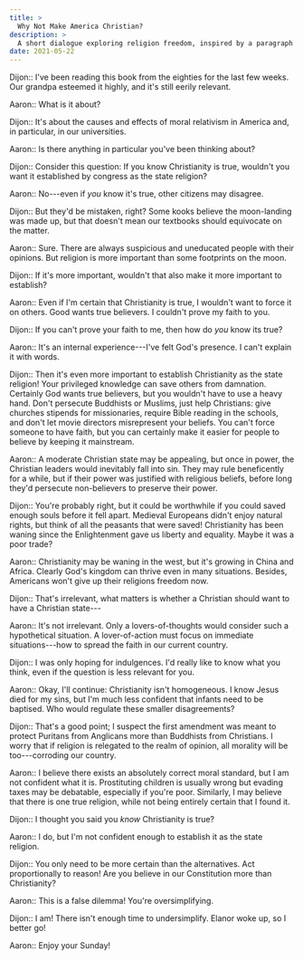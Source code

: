 ```yaml
---
title: >
  Why Not Make America Christian?
description: >
  A short dialogue exploring religion freedom, inspired by a paragraph in the introduction of _The Closing of the American Mind_ by Allan Bloom.
date: 2021-05-22
---
```


Dijon:: I've been reading this book from the eighties for the last few weeks. Our grandpa esteemed it highly, and it's still eerily relevant.

Aaron:: What is it about?

Dijon:: It's about the causes and effects of moral relativism in America and, in particular, in our universities.

Aaron:: Is there anything in particular you've been thinking about?

Dijon:: Consider this question: If you know Christianity is true, wouldn't you want it established by congress as the state religion?

Aaron:: No---even if _you_ know it's true, other citizens may disagree.

Dijon:: But they'd be mistaken, right? Some kooks believe the moon-landing was made up, but that doesn't mean our textbooks should equivocate on the matter.

Aaron:: Sure. There are always suspicious and uneducated people with their opinions. But religion is more important than some footprints on the moon.

Dijon:: If it's more important, wouldn't that also make it more important to establish?

Aaron:: Even if I'm certain that Christianity is true, I wouldn't want to force it on others. Good wants true believers. I couldn't prove my faith to you.

Dijon:: If you can't prove your faith to me, then how do _you_ know its true?

Aaron:: It's an internal experience---I've felt God's presence. I can't explain it with words.

Dijon:: Then it's even more important to establish Christianity as the state religion! Your privileged knowledge can save others from damnation. Certainly God wants true believers, but you wouldn't have to use a heavy hand. Don't persecute Buddhists or Muslims, just help Christians: give churches stipends for missionaries, require Bible reading in the schools, and don't let movie directors misrepresent your beliefs. You can't force someone to have faith, but you can certainly make it easier for people to believe by keeping it mainstream.

Aaron:: A moderate Christian state may be appealing, but once in power, the Christian leaders would inevitably fall into sin. They may rule beneficently for a while, but if their power was justified with religious beliefs, before long they'd persecute non-believers to preserve their power.

Dijon:: You're probably right, but it could be worthwhile if you could saved enough souls before it fell apart. Medieval Europeans didn't enjoy natural rights, but think of all the peasants that were saved! Christianity has been waning since the Enlightenment gave us liberty and equality. Maybe it was a poor trade?

Aaron:: Christianity may be waning in the west, but it's growing in China and Africa. Clearly God's kingdom can thrive even in many situations. Besides, Americans won't give up their religions freedom now.

Dijon:: That's irrelevant, what matters is whether a Christian should want to have a Christian state---

Aaron:: It's not irrelevant. Only a lovers-of-thoughts would consider such a hypothetical situation. A lover-of-action must focus on immediate situations---how to spread the faith in our current country.

Dijon:: I was only hoping for indulgences. I'd really like to know what you think, even if the question is less relevant for you.

Aaron:: Okay, I'll continue: Christianity isn't homogeneous. I know Jesus died for my sins, but I'm much less confident that infants need to be baptised. Who would regulate these smaller disagreements?

Dijon:: That's a good point; I suspect the first amendment was meant to protect Puritans from Anglicans more than Buddhists from Christians. I worry that if religion is relegated to the realm of opinion, all morality will be too---corroding our country.

Aaron:: I believe there exists an absolutely correct moral standard, but I am not confident what it is. Prostituting children is usually wrong but evading taxes may be debatable, especially if you're poor. Similarly, I may believe that there is one true religion, while not being entirely certain that I found it.

Dijon:: I thought you said you _know_ Christianity is true?

Aaron:: I do, but I'm not confident enough to establish it as the state religion.

Dijon:: You only need to be more certain than the alternatives. Act proportionally to reason! Are you believe in our Constitution more than Christianity?

Aaron:: This is a false dilemma! You're oversimplifying.

Dijon:: I am! There isn't enough time to undersimplify. Elanor woke up, so I better go!

Aaron:: Enjoy your Sunday!
